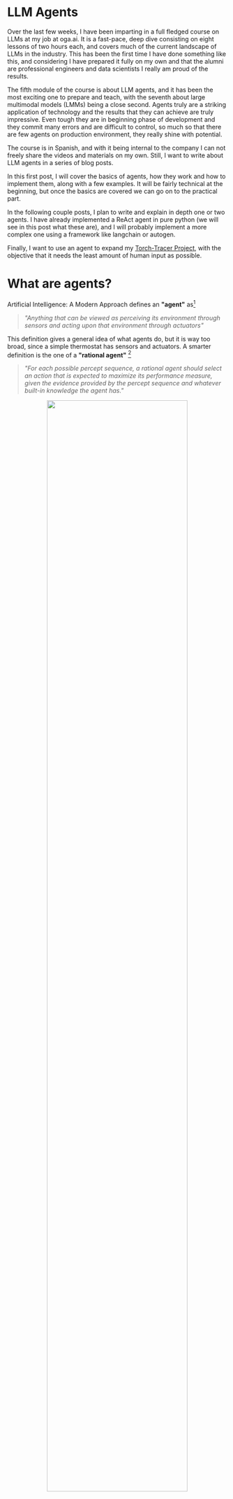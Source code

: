 # LLM Agents

Over the last few weeks, I have been imparting in a full fledged course on LLMs at my job at oga.ai. It is a fast-pace, deep dive consisting on eight lessons of two hours each, and covers much of the current landscape of LLMs in the industry. This has been the first time I have done something like this, and considering I have prepared it fully on my own and that the alumni are professional engineers and data scientists I really am proud of the results.

The fifth module of the course is about LLM agents, and it has been the most exciting one to prepare and teach, with the seventh about large multimodal models (LMMs) being a close second. Agents truly are a striking application of technology and the results that they can achieve are truly impressive. Even tough they are in beginning phase of development and they commit many errors and are difficult to control, so much so that there are few agents on production environment, they really shine with potential.

The course is in Spanish, and with it being internal to the company I can not freely share the videos and materials on my own. Still, I want to write about LLM agents in a series of blog posts.

In this first post, I will cover the basics of agents, how they work and how to implement them, along with a few examples. It will be fairly technical at the beginning, but once the basics are covered we can go on to the practical part.

In the following couple posts, I plan to write and explain in depth one or two agents. I have already implemented a ReAct agent in pure python (we will see in this post what these are), and I will probably implement a more complex one using a framework like langchain or autogen.

Finally, I want to use an agent to expand my [Torch-Tracer Project](https://mvazquez.ai/blog/output/2024-11-12-torch-tracing-01/content.html), with the objective that it needs the least amount of human input as possible.

# What are agents?

Artificial Intelligence: A Modern Approach defines an **"agent"** as[^1]

> _"Anything that can be viewed as perceiving its environment through sensors and acting upon that environment through actuators"_

This definition gives a general idea of what agents do, but it is way too broad, since a simple thermostat has sensors and actuators. A smarter definition is the one of a **"rational agent"** [^1]

> _"For each possible percept sequence, a rational agent should select an action that is expected to maximize its performance measure, given the evidence provided by the percept sequence and whatever built-in knowledge the agent has."_

<p align="center">
  <img src="../../media/2024-11-17-llm-agents/simple_agents.webp" width="80%" />
</p>

<p style="text-align:center; font-style: italic;">Agent Definitions.</p>

This means that a rational agent will try to accomplish an objective as defined by the performance measure. This is what we want, to tell our agent to do something and that it tries, to the best of its abilities, to follow the orders. Here is where the LLM part comes into play.

A **"LLM agent"** is one that uses a LLM as its _brain_ to reason. The central idea is that they use a language model to choose what **actions** they take to **accomplish an objective** given a current **state** or environment.

If you are familiar with prompt chains, as the ones used in langchain and in Retrieval Augmented Generation (RAG), they have many things in common with agents, but agents are more flexible and can show more complex behavior as it chooses what action to take at each moment by itself, while in chaining the possible workflow of the actions is fixed, rigidly specified in code.

### Agentic workflows

An analogy that I find illustrative to understand LLM agents can be made with the writing of an essay. This analogy comes from Andrew Ng[^2].

In a regular LLM workflow you ask the LLM to write an essay about some topic X. Since they are autoregressive models, they will write it directly from the beginning to the end without ever going back to fix errors or improve any section, or stopping to reflect and research more about topic X. This task would be very difficult for most humans, and yet LLMs are surprisingly good at it.

<p align="center">
  <img src="../../media/2024-11-17-llm-agents/regular_llm_workflow.webp" width="80%" />
</p>

<p style="text-align:center; font-style: italic;">Regular LLM workflow to write an essay. </p>

In an agentic workflow, you remove all those restrictions. The agent will be able to reason to take actions to better write the essay. It could decide to start by specifying the essay's structure and researching about the topic in a external data storage (data bases, documents, the internet...). Then it may decide to write a first draft and iteratively improve it until it is finished. At any point of the process it can reflect about what is the best action to take among the set of possible actions, which gives it all these capabilities. Obviously, this workflow will often give better results that the first direct approach.

<p align="center">
  <img src="../../media/2024-11-17-llm-agents/agentic_llm_workflow.webp" width="80%" />
</p>

<p style="text-align:center; font-style: italic;">Agentic LLM workflows allow to take to choose what actions to take to get the best results. </p>

LLM agents are based on the chain-of-thought. By dividing a complex problem in simpler subproblems, it can solve them sequentially to reach the final answer.

1. **Plan** what action to take to get closer to its objective.
2. Perform an **action** and **observe** its consequences.
3. Iterate until reaching the objective _"LLM in a loop"_

<p align="center">
  <img src="../../media/2024-11-17-llm-agents/agent_cot_loop.webp" width="80%" />
</p>

<p style="text-align:center; font-style: italic;">Agentic LLM workflows as loop: Plan, Act, Observe. </p>

As a simple example, consider the common case of a software developer that uses chatGPT to write a code program. They start stating the problem and asking the model to "think step by step". The agent **plans** the actions it should take. Then it **writes** the code. The developer copies that code, pastes it in the script and runs the program. If it fails, they paste the **error trace** to chatgpt to fix it, and if it **works** then the task is finished.

If you automatize this in a loop, it becomes a simple agentic workflow, where the words in bold font correspond to planning, acting and observing.

All the text that is generated by the model during a task is called the **reasoning trace**.

### ReAct agents

You might have noticed that the planning step is not strictly necessary. An agent could just observe the environment and act, and in fact the first agents based on LLMs did just that, but they did not work too well. In 2022 in the ReAct paper[^3] Yao, Shunyu, et al. introduced the Reason + Act framework and showed that it works better than just acting.

The setup is an agent with access to three different actions that leverage a "simple Wikipedia web API: (1)**search**\[entity] returns the first 5 sentences from the corresponding _entity_ wiki page if it exists, or else suggests top-5 similar entities from the Wikipedia search engine, (2)**lookup**\[string], which returns the next sentence in the page containing _string_ simulating a ctrl+F command, and (3)**finish**\[answer] which would finish the current task with _answer_."[^3]

With this environment they compare four different approaches: standard zero-shot, chain of thought prompting, act-only agent and Reason + Act agent. The following example from the paper shows how they try to solve a question about the Apple Remote device. Let's review the first three approaches first.

<p align="center">
  <img src="../../media/2024-11-17-llm-agents/react_01.webp" width="80%" />
</p>

<p style="text-align:center; font-style: italic;">Example of standard zero-shot, chain of thought prompting, act-only from the ReAct paper. </p>

In (1a) zero-shot the LLM just answers directly and gets it wrong. With (1b) chain-of-thought the LLM is prompted to "think step by step before answering", a technique that improves accuracy of language models[^4], but still gets it wrong. In (1c) we have a simple agentic workflow that acts and observes, and allows to use the Wikipedia tools. This time it actually gets close the answer, but ends up returning "yes" as its final answer. The problem with this approach is that the model cannot reflect on what tool to use, how to use it or plan how to get the final answer. The only possibility is to act, stating the action and its argument. ReAct is created to fight this problem.

<p align="center">
  <img src="../../media/2024-11-17-llm-agents/react_02.webp" width="80%" />
</p>

<p style="text-align:center; font-style: italic;">Example of a ReAct agent from the ReAct paper. In this case it manages to get the right answer.</p>

In this last case the agent follows a loop of reason-act-observe that overcomes the previously stated limitations, and it actually gets the correct answer: "keyboard function keys". This example showcases how the model is able plan and reason about the result of its actions. This is a simple yet extremely powerful workflow, and most state of the art agents follow it, with improvements in the reasoning step and an increase in freedom to act. It leverages the powerful large language models by using them as the "brain" of the agent.

### Actions as tools

To implement agents we need to define a **set of possible actions for the agent to take**, among which the agent will have to decide in each iteration. For example it could have access to the following:

-   Ask the user for information.
-   Search the web.
-   Using an external database.
-   Using a calculator or symbolic programming.
-   Using a python code interpreter.

This possible actions are commonly referred as **tools**, and the a set of actions is a **tool box**.

As an example, chatGPT has access to three different tools.

<p align="center">
  <img src="../../media/2024-11-17-llm-agents/chatgpt_tools.webp" width="80%" />
</p>

<p style="text-align:center; font-style: italic;">The gpt-4o model from the chatGPT web UI has access to web browsing, Dall-e image generator, and code interpreter. </p>

At the time of writing gpt-4o has the knowledge cut date of October 2024. That means that the pretraining has data until that date, and it knows nothing that happened thereafter. If I ask it about events posterior to that dat, it will use a web search tool to retrieve the necessary information.

<p align="center">
  <img src="../../media/2024-11-17-llm-agents/chatgpt_web_search.webp" width="80%" />
</p>

<p style="text-align:center; font-style: italic;">GPT does not know the democratic candidate of 2024, so it uses web search tool to answer . </p>

In this [conversation](https://chatgpt.com/share/e/6734e362-6720-800a-ad98-0fe320703b3a) I make chatGPT use the code interpreter tool to generate a plot to showcase it. As of the moment I am writing this post, it is not possible to share conversations in which dall-e is used to generate images, but you can guess how it works: you ask chatgpt to generate an image of a puppy and it decides to call dall-e, writing the image prompt by itself.

Another example is the [langchain tools](https://python.langchain.com/docs/integrations/tools/). These are implemented in the langchain library to be used by language models, and there is a great number and variety of them: several web search providers and code interpreters, a few productivity tools like github, jira or gmail; tools to access databases and even more.

## Agent Showcase

Let's proceed with an agent full workflow as an example. In this case we have an agent, let's call him JARVIS, that assist the user with data queries.

<p align="center">
  <img src="../../media/2024-11-17-llm-agents/workflow_example.webp" width="90%" />
</p>

<p style="text-align:center; font-style: italic;">Jarvis helps the user to get the total number of customers in the database. </p>

When the user asks JARVIS to find out how many clients are in the database, the agent has to figure out the best course of action to get the information. Let’s walk through the sequence step by step to see how JARVIS accomplishes this seemingly simple task:

### Breaking Down the Workflow

The user starts by asking, **"Hey JARVIS, how many clients are there in our database?"** This is the initial input that sets the whole process in motion. Even though this question seems straightforward, there are several steps involved before reaching the final answer.

1. **Understanding the Query**:

    - JARVIS recognizes that it needs to interact with a database to fulfill the user’s request. The initial plan involves listing out the tools available to it, which include accessing tables and querying information.

2. **Exploring the Environment**:

    - To proceed, JARVIS needs to understand what data it has access to. It starts by using a tool to **list all the tables** in the database. The agent observes that there are tables named `AGENTS`, `CUSTOMERS`, `ORDERS`, among others.

3. **Focusing on Relevant Information**:

    - Since the user is asking specifically about clients, JARVIS infers that the relevant information should be in the `CUSTOMERS` table. However, before it can query this table, it needs to understand its structure.

4. **Querying the Table Schema**:

    - JARVIS retrieves the schema of the `CUSTOMERS` table to see what fields are available. It finds that the table includes columns like `CLIENT_ID` and `CLIENT_NAME`.

5. **Formulating a Plan to Extract Information**:

    - Now that JARVIS knows the structure of the table, it formulates a plan to count the entries. The goal is to determine how many rows (i.e., clients) are present in the table.

6. **Executing the SQL Query**:

    - JARVIS constructs a simple SQL query:

        ```sql
        SELECT COUNT(*) FROM CUSTOMERS
        ```

        This query will return the total number of rows in the `CUSTOMERS` table, which corresponds to the number of customers.

7. **Interpreting the Results**:

    - The query is executed, and JARVIS receives the result: `[(25,)]`, indicating there are 25 customers in the database.

8. **Delivering the Final Answer**:

    - With the result in hand, JARVIS returns to the user with the final answer:
      **"There are 25 clients in the database."**

### Key Takeaways from This Example

This workflow showcases a **classic agentic pattern** where JARVIS uses a loop of **planning, acting, and observing**:

-   **Planning**: At multiple steps, JARVIS formulates a plan to achieve the desired outcome. It doesn’t jump straight to querying the database without first understanding the environment.
-   **Acting**: It uses tools effectively to explore the environment, fetch the schema, and run the SQL query.
-   **Observing**: After each action, it observes the output to decide on the next step.

The diagram above reflects how even seemingly simple tasks require agents to break down problems into smaller actions, reflect on the information available, and decide on the best next step. The flexibility of this approach is what makes LLM agents so powerful.

### Reasoning Trace

Trough all this process the LLM generates text that is recursively added to the prompt. This generated text is the reasoning trace.

<p align="center">
  <img src="../../media/2024-11-17-llm-agents/reasoning_trace.webp" width="80%" />
</p>

<p style="text-align:center; font-style: italic;">Reasoning trace generated in the example agentic workflow.</p>

There are only two ways for a language model to access information: weight updates and prompts (in context learning). Since we are only using inference during an agentic task, this means all information about the conversation with the user and the current state that is needed to accomplish the objective must be passed through the prompt for every call. This makes prompt management a crucial aspect of agents.

The simplest approach to accomplish this is to paste all the user interaction and the reasoning trace for every call to the model. This works well for simple tasks that do not generate much text, that does not need access to big quantities of external data and that do not depend on previous interactions with the same or other users. For other tasks a more complex and customized prompt management strategy must be implemented. Trough this post many agent design patterns that can be useful will be explained.

### Code Implementation

I will now show a simple implementation of the example using langchain. I will use the OpenAI api for the language model.

Fist we build a sample database.

```python
# 01_create_and_fill_database.py
import sqlite3
import os

# File path
database_file_path = "./sql_lite_database.db"

# Check if database file exists and delete if it does
if os.path.exists(database_file_path):
    os.remove(database_file_path)
    message = "File 'sql_lite_database.db' found and deleted."
else:
    message = "File 'sql_lite_database.db' does not exist."

# Step 1: Connect to the database or create it if it doesn't exist
conn = sqlite3.connect(database_file_path)

# Step 2: Create a cursor
cursor = conn.cursor()

# Step 3: Create tables
create_table_query1 = """
                        CREATE TABLE IF NOT EXISTS   "AGENTS"
                        (
                            "AGENT_CODE" CHAR(6) NOT NULL PRIMARY KEY,
                            "AGENT_NAME" CHAR(40),
                            "WORKING_AREA" CHAR(35),
                            "COMMISSION" NUMBER(10,2),
                            "PHONE_NO" CHAR(15),
                            "COUNTRY" VARCHAR2(25)
                            );
                        """
create_table_query2 = """
                        CREATE TABLE IF NOT EXISTS   "CUSTOMER"
                        ( "CUST_CODE" VARCHAR2(6) NOT NULL PRIMARY KEY,
                            "CUST_NAME" VARCHAR2(40) NOT NULL,
                            "CUST_CITY" CHAR(35),
                            "WORKING_AREA" VARCHAR2(35) NOT NULL,
                            "CUST_COUNTRY" VARCHAR2(20) NOT NULL,
                            "GRADE" NUMBER,
                            "OPENING_AMT" NUMBER(12,2) NOT NULL,
                            "RECEIVE_AMT" NUMBER(12,2) NOT NULL,
                            "PAYMENT_AMT" NUMBER(12,2) NOT NULL,
                            "OUTSTANDING_AMT" NUMBER(12,2) NOT NULL,
                            "PHONE_NO" VARCHAR2(17) NOT NULL,
                            "AGENT_CODE" CHAR(6) NOT NULL REFERENCES AGENTS
                        );
                        """

create_table_query3 = """
                        CREATE TABLE IF NOT EXISTS "ORDERS"
                        (
                            "ORD_NUM" NUMBER(6,0) NOT NULL PRIMARY KEY,
                            "ORD_AMOUNT" NUMBER(12,2) NOT NULL,
                            "ADVANCE_AMOUNT" NUMBER(12,2) NOT NULL,
                            "ORD_DATE" DATE NOT NULL,
                            "CUST_CODE" VARCHAR2(6) NOT NULL REFERENCES CUSTOMER,
                            "AGENT_CODE" CHAR(6) NOT NULL REFERENCES AGENTS,
                            "ORD_DESCRIPTION" VARCHAR2(60) NOT NULL
                        );
                        """

queries = [create_table_query1, create_table_query2, create_table_query3]
# queries = [create_table_query1, create_table_query2]

for query in queries:
    # execute queries
    cursor.execute(query)

# Step 4: Insert data into tables Agents, Orders and Customers
# For space reasons I will omit most of the rows.
insert_query = """
INSERT INTO AGENTS VALUES ('A007', 'Ramasundar', 'Bangalore', '0.15', '077-25814763', '');
INSERT INTO AGENTS VALUES ('A003', 'Alex ', 'London', '0.13', '075-12458969', '');
...

INSERT INTO CUSTOMER VALUES (
  'C00013', 'Holmes', 'London', 'London', 'UK', '2', '6000.00', '5000.00', '7000.00', '4000.00', 'BBBBBBB', 'A003'
);
INSERT INTO CUSTOMER VALUES (
  'C00001', 'Micheal', 'New York', 'New York', 'USA', '2', '3000.00', '5000.00', '2000.00', '6000.00', 'CCCCCCC', 'A008'
);
...

INSERT INTO ORDERS VALUES('200100', '1000.00', '600.00', '2024-08-01', 'C00013', 'A003', 'SOD');
INSERT INTO ORDERS VALUES('200110', '3000.00', '500.00', '2024-04-15', 'C00019', 'A010', 'SOD');
...
"""

for row in insert_query.splitlines():
    try:
        cursor.execute(row)
    except sqlite3.Error as e:
        print(f"An error occurred: {e}")
        print(row)

# Step 5: Fetch data from tables
list_of_queries = []
list_of_queries.append("SELECT * FROM AGENTS")
list_of_queries.append("SELECT * FROM CUSTOMER")
list_of_queries.append("SELECT * FROM ORDERS")

# execute queries
for query in list_of_queries:
    cursor.execute(query)
    data = cursor.fetchall()

    print(f"--- Data from tables ({query}) ---")
    for row in data:
        print(row)

# Step 7: Close the cursor and connection
cursor.close()
conn.commit()
conn.close()
```

<p align="center">
  <img src="../../media/2024-11-17-llm-agents/tablas.webp" width="80%" />
</p>

<p style="text-align:center; font-style: italic;">Sample database schema.</p>

Now let's implement a simple agent using langchain. First we need to import the necessary libraries and set up our database connection and language model:

```python
from langchain.utilities import SQLDatabase
from langchain.agents.agent_types import AgentType
from langchain.agents.agent_toolkits import SQLDatabaseToolkit
from langchain.agents import create_sql_agent
from langchain_community.llms.openai import OpenAI

# define the database we want to use for our test
db = SQLDatabase.from_uri("sqlite:///sql_lite_database.db")

# choose llm model, in this case the default OpenAI model
llm = OpenAI(
    temperature=0,
    verbose=True,
    openai_api_key=os.getenv("OPENAI_API_KEY"),
)
```

With our database and language model ready, we can create the agent. We'll use langchain's SQL toolkit and the ReAct agent type:

```python
# setup agent
toolkit = SQLDatabaseToolkit(db=db, llm=llm)
agent_executor = create_sql_agent(
    llm=llm,
    toolkit=toolkit,
    verbose=True,
    agent_type=AgentType.ZERO_SHOT_REACT_DESCRIPTION,
)

# define the user's question
question = "How many customers do we have in our database?"
agent_executor.invoke(question)
```

The output shows the agent's reasoning trace as it works through the problem. Let's analyze what's happening:

1. First, it lists the available tables using sql_db_list_tables
2. Then it examines the schema of the CUSTOMER table using sql_db_schema
3. Finally, it executes a simple COUNT query using sql_db_query

The agent concludes that there are 25 customers in the database.

```python
> Entering new SQL Agent Executor chain...
Action: sql_db_list_tables
Action Input: AGENTS, CUSTOMER, ORDERS I should query the schema of the CUSTOMER table to see how many customers are in the database.
Action: sql_db_schema
Action Input: CUSTOMER
CREATE TABLE "CUSTOMER" (
	"CUST_CODE" TEXT(6) NOT NULL,
	"CUST_NAME" TEXT(40) NOT NULL,
	"CUST_CITY" CHAR(35),
	"WORKING_AREA" TEXT(35) NOT NULL,
	"CUST_COUNTRY" TEXT(20) NOT NULL,
	"GRADE" NUMERIC,
	"OPENING_AMT" NUMERIC(12, 2) NOT NULL,
	"RECEIVE_AMT" NUMERIC(12, 2) NOT NULL,
	"PAYMENT_AMT" NUMERIC(12, 2) NOT NULL,
	"OUTSTANDING_AMT" NUMERIC(12, 2) NOT NULL,
	"PHONE_NO" TEXT(17) NOT NULL,
	"AGENT_CODE" CHAR(6) NOT NULL,
	PRIMARY KEY ("CUST_CODE"),
	FOREIGN KEY("AGENT_CODE") REFERENCES "AGENTS" ("AGENT_CODE")
)

/*
3 rows from CUSTOMER table:
CUST_CODE	CUST_NAME	CUST_CITY	WORKING_AREA	CUST_COUNTRY	GRADE	OPENING_AMT	RECEIVE_AMT	PAYMENT_AMT	OUTSTANDING_AMT	PHONE_NO	AGENT_CODE
C00013	Holmes	London	London	UK	2.0000000000	6000.00	5000.00	7000.00	4000.00	BBBBBBB	A003
C00001	Micheal	New York	New York	USA	2.0000000000	3000.00	5000.00	2000.00	6000.00	CCCCCCC	A008
C00020	Albert	New York	New York	USA	3.0000000000	5000.00	7000.00	6000.00	6000.00	BBBBSBB	A008
*/ I should query the CUSTOMER table and count the number of rows to get the total number of customers.
Action: sql_db_query
Action Input: SELECT COUNT(*) FROM CUSTOMER[(25,)] I now know the final answer.
Final Answer: 25
```

This example demonstrates how the agent breaks down the problem into logical steps and uses the available tools to reach the correct answer, following the ReAct pattern we discussed earlier.

Here langchain does most of the work for us with the `create_sql_agent` function, which allows us to have our ReAct agent in few lines of code. In the next blog post I will implement a similar agent from python, since this post is already getting long.

### AgentGPT

As a second showcase of an agent I want to mention [AgentGPT](https://agentgpt.reworkd.ai/). I recommend you create a free account and give it some task. For example, ask it to _Parse the data of the current season of the Spanish football league's first division and export it in a csv file_. It will search the web for the appropriate data, initialize a python environment with some libraries, write a web scraping script and run it, and finally return the .csv file to the user. From a free account it will run out of iterations before achieving it, but it still is a good showcase of what a simple agent is able to do.

## Why use agents?

By this point I hope to have delivered an initial idea of what agents are. If you are still not convinced on their power, by the end of this post you will be. For now I want to clearly explain some of their best attributes in this section.

The first thing to understand is that agents can _augment_ anything a LLM already does. In any task, you can improve the zero-shot performance by implementing an agentic workflow. For example this are the best scores achieved by GPT-3.5 and GPT-4 in HumanEval[^5], a coding benchmark. Their 48.1 and 67 pass@1 original scores increase hugely by using agents, with the best implementation og GPT-4 reaching close to a 100% pass.

<p align="center">
  <img src="../../media/2024-11-17-llm-agents/humaneval_agents.webp" width="100%" />
</p>

<p style="text-align:center; font-style: italic;">Humaneval score comparison of zero-shot LLMs vs agentic implementations.</p>

Other advantages of agents are:

-   They are highly autonomous.
-   They are able to recover from errors.
-   They can perform complex workflows without having to explicitly program them like you would in prompt chaining.

For example, let's consider a SQL Rag system that:

1. Takes a natural language query as input.
2. Transforms the query into SQL.
3. Retrieves the results of the query from the database.
4. Communicates results back to the user.

This is a rag workflow that works for simple tasks, but what happens if the SQL query returns an error? Or the retrieved data is different from what was expected? Or if the user's query is complex and needs to query several tables to return the correct answer?

These limitations of RAG systems are effectively addressed by agents.

## Memory in Agents

The last basic component of agents that we need to talk about is **memory**. Earlier in the post I teased the question when talking about the reasoning trace. Large Language Memory do not have _memory_ of past interactions: all information for a call must passed through the prompt.

So how do we implement the memory in our agent? The truth is that there is not a stablished solution yet, and it depends heavily on the system that is being built.

What we do have are some design patterns that have recently emerged as more advanced agentic applications are being built. In a recent paper about cognitive architectures for language agents[^6], Sumers, Theodore R., et al propose several memory patterns that are becoming standard in the field. They are analogies to different classes of human memory, as studied by psychologists.

### Types of Memory

<p align="center">
  <img src="../../media/2024-11-17-llm-agents/memory_types.webp" width="80%" />
</p>

<p style="text-align:center; font-style: italic;">Memory types found in humans and agents. From the CoALA[^6] paper.</p>

**Procedural Memory** represents the agent's core capabilities encoded in its model weights and implementation code. Just like humans don't consciously think about the mechanics of riding a bike, agents leverage their pre-trained knowledge and coded functions automatically. This includes the language model's understanding of syntax, reasoning patterns, and the defined tools and functions the agent can use. The procedural memory is typically fixed during inference, only changing through model updates or code modifications.

**Semantic Memory** acts as the agent's knowledge base, implemented through external data sources like vector stores, graph databases, or traditional SQL databases. This allows agents to access and reference factual information beyond their training data, similar to how humans draw upon learned knowledge from education and experience. By connecting to these data stores, agents can query relevant information, verify facts, and ground their reasoning in accurate, up-to-date data rather than relying solely on their pre-trained knowledge.

**Episodic Memory** maintains a record of the agent's past experiences and interactions, which can include conversation history, previous task attempts, or user preferences. This memory type helps agents maintain context across multiple interactions and learn from past successes or failures. For example, an agent might remember a user's preferred format for data visualization from earlier conversations, or recall specific approaches that worked well for similar tasks in the past. This can be implemented through conversation logs, task histories, or specialized databases tracking agent-user interactions.

**Working Memory** is the agent's active computational space, primarily manifested in the reasoning trace and the immediate context window of the language model. Like a human's short-term memory holding information for immediate use, working memory contains the current task state, recent observations, and immediate plans. This is typically implemented through prompt engineering and context management, carefully balancing the amount of information kept in the immediate context to avoid overwhelming the model while maintaining task coherence.

### Memory Updates

Memory updates can be performed at different frequencies, each with its own tradeoffs between knowledge freshness and system performance.

<p align="center">
  <img src="../../media/2024-11-17-llm-agents/memory_updates.webp" width="80%" />
</p>

<p style="text-align:center; font-style: italic;">Two methods to update the memory state.</p>

**In the hot path** updates occur in real-time during each agent loop iteration. This ensures the agent always works with the latest information but introduces latency overhead that can impact response times, particularly in conversational applications.

**In the background** performs updates asynchronously at scheduled intervals. This approach maintains system responsiveness by avoiding update-related delays, though the agent may occasionally work with slightly outdated information.

## Schema of an Agent

By now, we've explored how agents can leverage planning, acting, and observing to solve complex tasks iteratively. However, an agent's full potential lies in integrating these components seamlessly within a cohesive architecture. Let’s revisit the diagram we’ve been building towards.

<p align="center"> <img src="../../media/2024-11-17-llm-agents/agent_schema.webp" width="100%" /> </p> 
<p style="text-align:center; font-style: italic;">General schema of an LLM Agent workflow.</p>
As shown above, the core architecture revolves around four primary components: Memory, Planning, Tools, and Action. Each part plays a crucial role in enabling the agent to operate autonomously:

**Memory** serves as the knowledge backbone of the agent. By leveraging both long-term and short-term memory, agents can recall past interactions, user preferences, and contextual information to maintain coherence across sessions. This is akin to the way humans draw upon their experiences and knowledge when solving new problems. For instance, episodic memory might store a detailed conversation history, while semantic memory allows the agent to access databases or other factual sources dynamically.

**Planning** involves breaking down high-level objectives into actionable steps. Here, the agent employs reasoning techniques like reflection, self-critique, and objective decomposition to optimize its approach. By continuously evaluating its progress through chain-of-thought processes, the agent can refine its actions and adapt to changing circumstances or new information. This enables it to move beyond rigid workflows, making it more resilient in real-world scenarios where uncertainty is the norm.

**Tools** extend the agent's capabilities beyond text generation, granting it access to specialized functions like database queries, web searches, or even code execution. This is where LLM agents distinguish themselves from traditional LLM applications—they can dynamically interact with their environment to gather new data, calculate results, or even automate tasks. The toolbox concept allows for modularity, where new tools can be added or swapped out as the agent's needs evolve.

Finally, **Action** is where plans come to fruition. Here, the agent executes the chosen actions, whether it's retrieving data, generating responses, or invoking external tools. By observing the results of its actions, it learns iteratively, adjusting its strategy in the next cycle if needed. This feedback loop—Plan, Act, Observe—is crucial for agents to handle complex, open-ended tasks effectively.

# Agent Design Patterns

LLM agents are an emerging technology still in its early stages. While many companies and talented developers are actively exploring applications powered by agents, these projects are largely still in their infancy. This is evident from the limited number of agents currently deployed in production environments. However, the remarkable potential and versatility of agents have sparked rapid development, leading to the emergence of several innovative design patterns. In this section, I’ll introduce some of the most notable ones shaping the future of agent-based systems.

## Reflection

The concept of reflection in LLM agents is centered around enabling the agent to iteratively evaluate and improve its own output. Think of it as an agent working towards a goal while continuously critiquing itself until the desired outcome is achieved.

Imagine you prompt a coding agent to write a function to accomplish a specific task. Initially, the agent drafts a solution and then immediately shifts to a self-evaluation mode. In this mode, it reviews the code it just generated, checking for correctness, efficiency, and coding style. If the agent identifies any issues—be it logical errors, inefficiencies, or stylistic inconsistencies—it provides feedback and attempts to improve the function.

<p align="center">
  <img src="../../media/2024-11-17-llm-agents/reflection.webp" width="80%" />
</p>

<p style="text-align:center; font-style: italic;">Example of reflection in an agent.</p>

This iterative loop of generation, reflection, and revision continues until the agent is confident that the final result meets all specified requirements. By incorporating this self-critical process, agents can significantly improve their outputs, reducing errors and producing more robust solutions.

## Tool Use

We’ve previously discussed the concept of tools in LLM agents, enabling models to interact with external resources like databases, APIs, or search engines to extend their capabilities. Now, let's explore what happens when this concept is pushed to its limits through the Gorilla[^7] model.

**Gorilla** is a fine-tuned LLaMA-based model specifically designed to excel at generating precise API calls. This system surpasses even GPT-4 in the accuracy of writing API invocations, demonstrating that specialized finetuning can lead to significant performance improvements over general-purpose LLMs.

The core idea behind Gorilla is integrating **document retrieval**. By combining the model with a retrieval mechanism, Gorilla can dynamically access the latest API documentation at test time, ensuring that the generated API calls are not only accurate but also aligned with the most current information.

<p align="center">
  <img src="../../media/2024-11-17-llm-agents/gorilla_tool_use.webp" width="100%" />
</p>

<p style="text-align:center; font-style: italic;">Image from Gorilla: Gorilla model significantly outperforms other LLMs in accuracy while reducing hallucinations.</p>

#### How Gorilla Works

The process begins with curating a dataset comprising **1,645 API calls** from popular sources like HuggingFace, Torch Hub, and TensorFlow Hub. Using this extensive dataset, the team generated **16,450 (instruction, API) pairs** through self-instruct techniques. This rich set of examples was then used to fine-tune a LLaMA-based model, resulting in Gorilla-7B.

When a user submits a natural language query (e.g., “Generate an image of dancing cats”), Gorilla first retrieves relevant documentation from its **API Database** using an information retriever. The retrieved context helps the model to understand which API is best suited for the task and how to properly call it. This retrieval step significantly reduces hallucinations by grounding the model's responses in real, authoritative documentation.

The result is a system that can flexibly adapt to API changes and user updates, providing a robust solution for tasks requiring frequent interactions with evolving external systems. As demonstrated in the example above, Gorilla can accurately generate API calls like `StableDiffusionPipeline.from_pretrained()` to achieve the desired output.

You can explore a live demo of Gorilla [here](https://gorilla.cs.berkeley.edu/leaderboard.html#api-explorer) and experiment with it yourself using their [Colab notebook](https://colab.research.google.com/drive/1DEBPsccVLF_aUnmD0FwPeHFrtdC0QIUP?usp=sharing).

## Planning



## References

[^1]: Russell, S., & Norvig, P. (2020). _Artificial Intelligence: A Modern Approach_ (4th ed.). Pearson.
[^2]: [What's next for AI agentic workflows ft. Andrew Ng of AI Fund](https://www.youtube.com/watch?v=sal78ACtGTc)
[^3]: Yao, Shunyu, et al. "React: Synergizing reasoning and acting in language models." arXiv preprint arXiv:2210.03629 (2022). [https://arxiv.org/abs/2210.03629](https://arxiv.org/abs/2210.03629)
[^4]: Wei, Jason, et al. "Chain-of-thought prompting elicits reasoning in large language models." Advances in neural information processing systems 35 (2022): 24824-24837. [https://arxiv.org/abs/2201.11903](https://arxiv.org/abs/2201.11903)
[^5]: [HumanEval Benchmark in paperswithcode](https://paperswithcode.com/sota/code-generation-on-humaneval)
[^6]: CoALA: Cognitive Architectures for Language Agents. Sumers, Theodore R., et al Transactions on Machine Learning Research (oct 2024). [https://arxiv.org/abs/2309.02427](https://arxiv.org/abs/2309.02427)
[^7]: Patil, Shishir G., et al. "Gorilla: Large language model connected with massive apis." arXiv preprint arXiv:2305.15334 (2023). [https://arxiv.org/abs/2305.15334](https://arxiv.org/abs/2305.15334)
